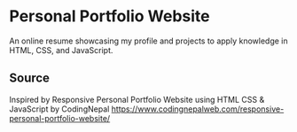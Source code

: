 # Personal Portfolio Website
An online resume showcasing my profile and projects to apply knowledge in HTML, CSS, and JavaScript.

## Source
Inspired by Responsive Personal Portfolio Website using HTML CSS & JavaScript by CodingNepal
https://www.codingnepalweb.com/responsive-personal-portfolio-website/

<!--For Learning Purposes Only-->

